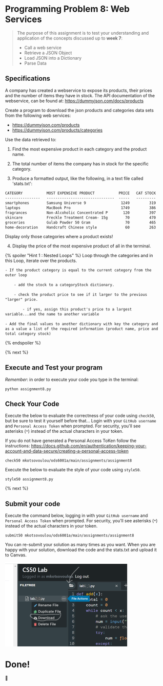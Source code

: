 # Programming Problem 8: Web Services

> The purpose of this assignment is to test your understanding and application of the concepts discussed up to **week 7**:
>
> - Call a web service
> - Retrieve a JSON Object
> - Load JSON into a Dictionary
> - Parse Data 

## Specifications
A company has created a webservice to expose its products, their prices and the number of items they have in stock. The API documentation of the webservice, can be found at: https://dummyjson.com/docs/products

Create a program to download the json products and categories data sets from the following web services:
- https://dummyjson.com/products
- https://dummyjson.com/products/categories 

Use the data retrieved to:

1. Find the most expensive product in each category and the product name.

2. The total number of items the company has in stock for the specific category.

3. Produce a formatted output, like the following, in a text file called 'stats.txt':
```
CATEGORY           MOST EXPENSIVE PRODUCT           PRICE   CAT STOCK
----------------   -------------------------------  -----   --------- 
smartphones        Samsung Universe 9                1249         319
laptops            MacBook Pro                       1749         386
fragrances         Non-Alcoholic Concentrated P       120         397
skincare           Freckle Treatment Cream- 15g        70         470
groceries          Gulab Powder 50 Gram                70         465
home-decoration    Handcraft Chinese style             60         263
```
Display only those categories where a product exists!

4. Display the price of the most expensive product of all in the terminal.


{% spoiler "Hint 1 : Nested Loops" %}
Loop through the categories and in this Loop, iterate over the products.

    - If the product category is equal to the current category from the outer loop

        - add the stock to a categoryStock dictionary.

        - check the product price to see if it larger to the previous "larger" price.

            - if yes, assign this product's price to a largest variable...and the name to another variable

    - Add the final values to another dictionary with key the category and as a value a list of the required information (product name, price and total category stock)


{% endspoiler %}

{% next %}


## Execute and Test your program 

*Remember*: in order to execute your code you type in the terminal:

```
python assignment8.py

```


## Check Your Code

Execute the below to evaluate the correctness of your code using `check50`, but be sure to test it yourself before that...
Login with your `GitHub username` and `Personal Access Token` when prompted. For security, you'll see asterisks (`*`) instead of the actual characters in your token. 

If you do not have generated a Personal Access ToKen follow the instructions: 
https://docs.github.com/en/authentication/keeping-your-account-and-data-secure/creating-a-personal-access-token

```
check50 mkotsovoulou/ods6001a/main/assignments/assignment8
```

Execute the below to evaluate the style of your code using `style50`.

```
style50 assignment8.py
```

{% next %}

## Submit your code

Execute the command below, logging in with your `GitHub username` and `Personal Access Token` when prompted. For security, you'll see asterisks (`*`) instead of the actual characters in your token. 

```
submit50 mkotsovoulou/ods6001a/main/assignments/assignment8
```

You can re-submit your solution as many times as you want.
When you are happy with your solution, download the code and the stats.txt and upload it to Canvas.

![Image of download](download.png)

# Done!
:tada: